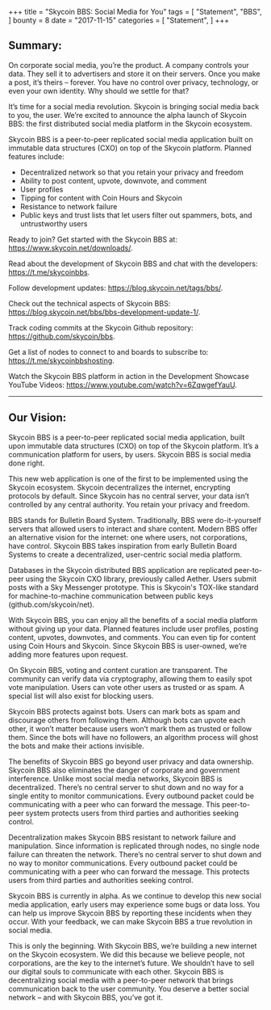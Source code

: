 +++
title = "Skycoin BBS: Social Media for You"
tags = [
    "Statement",
    "BBS",
]
bounty = 8
date = "2017-11-15"
categories = [
    "Statement",
]
+++

## Summary:

On corporate social media, you’re the product. A company controls your data. They sell it to advertisers and store it on their servers. Once you make a post, it’s theirs – forever. You have no control over privacy, technology, or even your own identity. Why should we settle for that?

It’s time for a social media revolution. Skycoin is bringing social media back to you, the user. We’re excited to announce the alpha launch of Skycoin BBS: the first distributed social media platform in the Skycoin ecosystem. 

Skycoin BBS is a peer-to-peer replicated social media application built on immutable data structures (CXO) on top of the Skycoin platform. Planned features include:

-	Decentralized network so that you retain your privacy and freedom
-	Ability to post content, upvote, downvote, and comment
-	User profiles
-	Tipping for content with Coin Hours and Skycoin
-	Resistance to network failure
-	Public keys and trust lists that let users filter out spammers, bots, and untrustworthy users

Ready to join? Get started with the Skycoin BBS at: https://www.skycoin.net/downloads/.

Read about the development of Skycoin BBS and chat with the developers: https://t.me/skycoinbbs.

Follow development updates: https://blog.skycoin.net/tags/bbs/.

Check out the technical aspects of Skycoin BBS: https://blog.skycoin.net/bbs/bbs-development-update-1/.

Track coding commits at the Skycoin Github repository: https://github.com/skycoin/bbs.

Get a list of nodes to connect to and boards to subscribe to: https://t.me/skycoinbbshosting.

Watch the Skycoin BBS platform in action in the Development Showcase YouTube Videos: https://www.youtube.com/watch?v=6ZqwgefYauU. 

---

## Our Vision: 
Skycoin BBS is a peer-to-peer replicated social media application, built upon immutable data structures (CXO) on top of the Skycoin platform. It’s a communication platform for users, by users. Skycoin BBS is social media done right.

This new web application is one of the first to be implemented using the Skycoin ecosystem. Skycoin decentralizes the internet, encrypting protocols by default. Since Skycoin has no central server, your data isn’t controlled by any central authority. You retain your privacy and freedom.

BBS stands for Bulletin Board System. Traditionally, BBS were do-it-yourself servers that allowed users to interact and share content. Modern BBS offer an alternative vision for the internet: one where users, not corporations, have control. Skycoin BBS takes inspiration from early Bulletin Board Systems to create a decentralized, user-centric social media platform.

Databases in the Skycoin distributed BBS application are replicated peer-to-peer using the Skycoin CXO library, previously called Aether. Users submit posts with a Sky Messenger prototype. This is Skycoin's TOX-like standard for machine-to-machine communication between public keys (github.com/skycoin/net).

With Skycoin BBS, you can enjoy all the benefits of a social media platform without giving up your data. Planned features include user profiles, posting content, upvotes, downvotes, and comments. You can even tip for content using Coin Hours and Skycoin. Since Skycoin BBS is user-owned, we’re adding more features upon request.

On Skycoin BBS, voting and content curation are transparent. The community can verify data via cryptography, allowing them to easily spot vote manipulation. Users can vote other users as trusted or as spam. A special list will also exist for blocking users.

Skycoin BBS protects against bots. Users can mark bots as spam and discourage others from following them. Although bots can upvote each other, it won’t matter because users won’t mark them as trusted or follow them. Since the bots will have no followers, an algorithm process will ghost the bots and make their actions invisible.

The benefits of Skycoin BBS go beyond user privacy and data ownership. Skycoin BBS also eliminates the danger of corporate and government interference. Unlike most social media networks, Skycoin BBS is decentralized. There’s no central server to shut down and no way for a single entity to monitor communications. Every outbound packet could be communicating with a peer who can forward the message. This peer-to-peer system protects users from third parties and authorities seeking control.

Decentralization makes Skycoin BBS resistant to network failure and manipulation. Since information is replicated through nodes, no single node failure can threaten the network. There’s no central server to shut down and no way to monitor communications. Every outbound packet could be communicating with a peer who can forward the message. This protects users from third parties and authorities seeking control.

Skycoin BBS is currently in alpha. As we continue to develop this new social media application, early users may experience some bugs or data loss. You can help us improve Skycoin BBS by reporting these incidents when they occur. With your feedback, we can make Skycoin BBS a true revolution in social media.

This is only the beginning. With Skycoin BBS, we’re building a new internet on the Skycoin ecosystem. We did this because we believe people, not corporations, are the key to the internet’s future. We shouldn’t have to sell our digital souls to communicate with each other. Skycoin BBS is decentralizing social media with a peer-to-peer network that brings communication back to the user community. You deserve a better social network – and with Skycoin BBS, you’ve got it.








